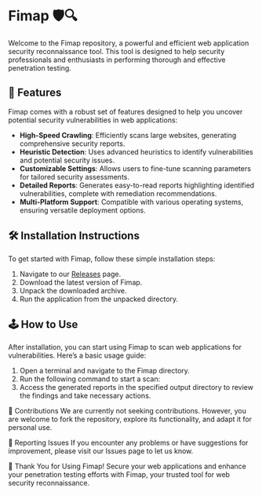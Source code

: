 # Fimap 🛡️🔍

Welcome to the Fimap repository, a powerful and efficient web application security reconnaissance tool. This tool is designed to help security professionals and enthusiasts in performing thorough and effective penetration testing.

## 🚀 Features

Fimap comes with a robust set of features designed to help you uncover potential security vulnerabilities in web applications:

- **High-Speed Crawling**: Efficiently scans large websites, generating comprehensive security reports.
- **Heuristic Detection**: Uses advanced heuristics to identify vulnerabilities and potential security issues.
- **Customizable Settings**: Allows users to fine-tune scanning parameters for tailored security assessments.
- **Detailed Reports**: Generates easy-to-read reports highlighting identified vulnerabilities, complete with remediation recommendations.
- **Multi-Platform Support**: Compatible with various operating systems, ensuring versatile deployment options.

## 🛠️ Installation Instructions

To get started with Fimap, follow these simple installation steps:

1. Navigate to our [Releases](../../releases) page.
2. Download the latest version of Fimap.
3. Unpack the downloaded archive.
4. Run the application from the unpacked directory.

## 🕹️ How to Use

After installation, you can start using Fimap to scan web applications for vulnerabilities. Here’s a basic usage guide:

1. Open a terminal and navigate to the Fimap directory.
2. Run the following command to start a scan:
3. Access the generated reports in the specified output directory to review the findings and take necessary actions.

🛑 Contributions
We are currently not seeking contributions. However, you are welcome to fork the repository, explore its functionality, and adapt it for personal use.

🐞 Reporting Issues
If you encounter any problems or have suggestions for improvement, please visit our Issues page to let us know.

🌟 Thank You for Using Fimap!
Secure your web applications and enhance your penetration testing efforts with Fimap, your trusted tool for web security reconnaissance.
